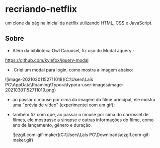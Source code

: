 # **recriando-netflix**



um clone da página inicial da netflix utilizando HTML, CSS e JavaScript.



## Sobre



-  Além da biblioteca Owl Carousel, fiz uso do Modal Jquery :

  https://github.com/kylefox/jquery-modal

  

- ​	Criei um modal para login, como mostra a imagem abaixo:  

![image-20210301152711019](C:\Users\Laís PC\AppData\Roaming\Typora\typora-user-images\image-20210301152711019.png)



- ao passar o mouse por cima da imagem do filme principal, ele mostra uma "prévia de vídeo" (experimentei com um gif);

- também fiz com que, ao passar o mouse por cima do carrossel de filmes, ele mostrasse a sinopse e outras informações do filme, como ano de lançamento, gênero e duração.

  

  ![ezgif.com-gif-maker](C:\Users\Laís PC\Downloads\ezgif.com-gif-maker.gif)




 